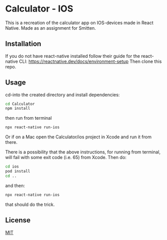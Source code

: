 # Calculator - IOS

This is a recreation of the calculator app on IOS-devices made in React Native. Made as an assignment for Smitten.

## Installation

If you do not have react-native installed follow their guide for the react-native CLI: https://reactnative.dev/docs/environment-setup
Then clone this repo.

## Usage
cd-into the created directory and install dependencies:
```bash
cd Calculator
npm install
```

then run from terminal
```bash
npx react-native run-ios
```

Or if on a Mac open the Calculator/ios project in Xcode and run it from there.

There is a possibility that the above instructions, for running from terminal, will fail with some exit code (i.e. 65) from Xcode. Then do:

```bash
cd ios
pod install
cd ..
```
and then:

```bash
npx react-native run-ios
```

that should do the trick.

## License
[MIT](https://choosealicense.com/licenses/mit/)
